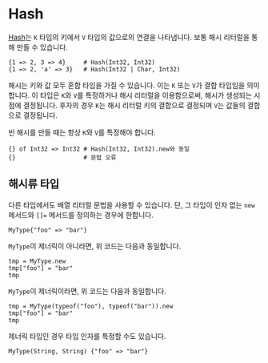 # Hash

[Hash](http://crystal-lang.org/api/Hash.html)는 `K` 타입의 키에서 `V` 타입의 값으로의 연결을 나타냅니다. 보통 해시 리터럴을 통해 만들 수 있습니다.

```crystal
{1 => 2, 3 => 4}     # Hash(Int32, Int32)
{1 => 2, 'a' => 3}   # Hash(Int32 | Char, Int32)
```

해시는 키와 값 모두 혼합 타입을 가질 수 있습니다. 이는 `K` 또는 `V`가 결합 타입임을 의미합니다. 이 타입은 `K`와 `V`를 특정하거나 해시 리터럴을 이용함으로써, 해시가 생성되는 시점에 결정됩니다. 후자의 경우 `K`는 해시 리터럴 키의 결합으로 결정되며 `V`는 값들의 결합으로 결정됩니다.

빈 해시를 만들 때는 항상 `K`와 `V`를 특정해야 합니다.

```crystal
{} of Int32 => Int32 # Hash(Int32, Int32).new와 동일
{}                   # 문법 오류
```

## 해시류 타입

다른 타입에서도 배열 리터럴 문법을 사용할 수 있습니다. 단, 그 타입이 인자 없는 `new` 메서드와 `[]=` 메서드를 정의하는 경우에 한합니다.

```crystal
MyType{"foo" => "bar"}
```

`MyType`이 제너릭이 아니라면, 위 코드는 다음과 동일합니다.

```crystal
tmp = MyType.new
tmp["foo"] = "bar"
tmp
```

`MyType`이 제너릭이라면, 위 코드는 다음과 동일합니다.

```crystal
tmp = MyType(typeof("foo"), typeof("bar")).new
tmp["foo"] = "bar"
tmp
```

제너릭 타입인 경우 타입 인자를 특정할 수도 있습니다.

```crystal
MyType(String, String) {"foo" => "bar"}
```
